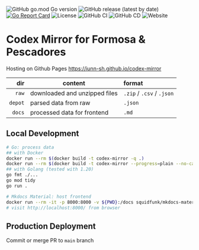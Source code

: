 ![GitHub go.mod Go version](https://img.shields.io/github/go-mod/go-version/iunn-sh/codex-mirror?color=00ADD8&logo=go&logoColor=white&style=flat-square)
![GitHub release (latest by date)](https://img.shields.io/github/v/release/iunn-sh/codex-mirror?style=flat-square)
[![Go Report Card](https://goreportcard.com/badge/github.com/iunn-sh/codex-mirror?style=flat-square)](https://goreportcard.com/report/iunn-sh/codex-mirror)
![License](https://img.shields.io/github/license/iunn-sh/codex-mirror?style=flat-square)
![GitHub CI](https://img.shields.io/github/actions/workflow/status/iunn-sh/codex-mirror/main.yml?logo=github&style=flat-square)
![GitHub CD](https://img.shields.io/github/deployments/iunn-sh/codex-mirror/github-pages?logo=github&style=flat-square)
![Website](https://img.shields.io/website?style=flat-square&url=https%3A%2F%2Fiunn-sh.github.io%2Fcodex-mirror)

# Codex Mirror for Formosa & Pescadores

Hosting on Github Pages https://iunn-sh.github.io/codex-mirror

| dir  		| content						| format					|
| --------: | ----------------------------- | :------------------------ |
| `raw`		| downloaded and unzipped files	| `.zip` / `.csv` / `.json`	|
| `depot`	| parsed data from raw			| `.json`					|
| `docs`	| processed data for frontend	| `.md`						|

## Local Development

```bash
# Go: process data 
## with Docker
docker run --rm $(docker build -t codex-mirror -q .)
docker run --rm $(docker build -t codex-mirror --progress=plain --no-cache .) # debug
## with Golang (tested with 1.20)
go fmt ./...
go mod tidy
go run .

# Mkdocs Material: host frontend
docker run --rm -it -p 8000:8000 -v ${PWD}:/docs squidfunk/mkdocs-material:9.1.5
# visit http://localhost:8000/ from browser
```

## Production Deployment

Commit or merge PR to `main` branch
